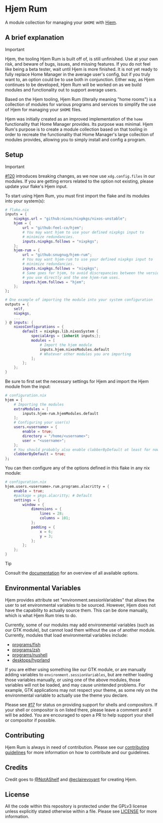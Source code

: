 # Hjem Rum

[Hjem]: https://github.com/feel-co/hjem
[contributing guidelines]: ./docs/CONTRIBUTING.md
[license]: LICENSE
[programs/fish]: modules/collection/programs/fish.nix
[programs/zsh]: modules/collection/programs/zsh.nix
[programs/nushell]: modules/collection/programs/nushell.nix
[desktops/hyprland]: modules/collection/desktops/hyprland.nix
[#17]: https://github.com/snugnug/hjem-rum/issues/17
[#120]: https://github.com/snugnug/hjem-rum/pull/120
[@eclairevoyant]: https://github.com/eclairevoyant
[@NotAShelf]: https://github.com/NotAShelf
[documentation]: snugnug.github.io/hjem-rum/

A module collection for managing your `$HOME` with [Hjem].

## A brief explanation

> [!IMPORTANT]
> Hjem, the tooling Hjem Rum is built off of, is still unfinished. Use at your
> own risk, and beware of bugs, issues, and missing features. If you do not feel
> like being a beta tester, wait until Hjem is more finished. It is not yet
> ready to fully replace Home Manager in the average user's config, but if you
> truly want to, an option could be to use both in conjunction. Either way, as
> Hjem continues to be developed, Hjem Rum will be worked on as we build modules
> and functionality out to support average users.

Based on the Hjem tooling, Hjem Rum (literally meaning "home rooms") is a
collection of modules for various programs and services to simplify the use of
Hjem for managing your `$HOME` files.

Hjem was initially created as an improved implementation of the `home`
functionality that Home Manager provides. Its purpose was minimal. Hjem Rum's
purpose is to create a module collection based on that tooling in order to
recreate the functionality that Home Manager's large collection of modules
provides, allowing you to simply install and config a program.

## Setup

> [!IMPORTANT]
> [#120] introduces breaking changes, as we now use `xdg.config.files` in our
> modules. If you are getting errors related to the option not existing, please
> update your flake's Hjem input.

To start using Hjem Rum, you must first import the flake and its modules into
your system(s):

```nix
# flake.nix
inputs = {
    nixpkgs.url = "github:nixos/nixpkgs/nixos-unstable";
    hjem = {
        url = "github:feel-co/hjem";
        # You may want hjem to use your defined nixpkgs input to
        # minimize redundancies.
        inputs.nixpkgs.follows = "nixpkgs";
    };
    hjem-rum = {
        url = "github:snugnug/hjem-rum";
        # You may want hjem-rum to use your defined nixpkgs input to
        # minimize redundancies.
        inputs.nixpkgs.follows = "nixpkgs";
        # Same goes for hjem, to avoid discrepancies between the version
        # you use directly and the one hjem-rum uses.
        inputs.hjem.follows = "hjem";
    };
};

# One example of importing the module into your system configuration
outputs = {
    self,
    nixpkgs,
    ...
} @ inputs: {
    nixosConfigurations = {
        default = nixpkgs.lib.nixosSystem {
            specialArgs = {inherit inputs;};
            modules = [
                # Import the hjem module
                inputs.hjem.nixosModules.default
                # Whatever other modules you are importing
            ];
        };
    };
}
```

Be sure to first set the necessary settings for Hjem and import the Hjem module
from the input:

```nix
# configuration.nix
hjem = {
    # Importing the modules
    extraModules = [
        inputs.hjem-rum.hjemModules.default
    ];
    # Configuring your user(s)
    users.<username> = {
        enable = true;
        directory = "/home/<username>";
        user = "<username>";
    };
    # You should probably also enable clobberByDefault at least for now.
    clobberByDefault = true;
};
```

You can then configure any of the options defined in this flake in any nix
module:

```nix
# configuration.nix
hjem.users.<username>.rum.programs.alacritty = {
    enable = true;
    #package = pkgs.alacritty; # Default
    settings = {
        window = {
            dimensions = {
                lines = 28;
                columns = 101;
            };
            padding = {
                x = 6;
                y = 3;
            };
        };
    };
}
```

> [!TIP]
> Consult the [documentation] for an overview of all available options.

## Environmental Variables

Hjem provides attribute set "environment.sessionVariables" that allows the user
to set environmental variables to be sourced. However, Hjem does not have the
capability to actually source them. This can be done manually, which is what
Hjem Rum tries to do.

Currently, some of our modules may add environmental variables (such as our GTK
module), but cannot load them without the use of another module. Currently,
modules that load environmental variables include:

- [programs/fish]
- [programs/zsh]
- [programs/nushell]
- [desktops/hyprland]

If you are either using something like our GTK module, or are manually adding
variables to `environment.sessionVariables`, but are neither loading those
variables manually, or using one of the above modules, those variables will not
be loaded, and may cause unintended problems. For example, GTK applications may
not respect your theme, as some rely on the environmental variable to actually
use the theme you declare.

Please see [#17] for status on providing support for shells and compositors. If
your shell or compositor is on listed there, please leave a comment and it will
be added. You are encouraged to open a PR to help support your shell or
compositor if possible.

## Contributing

Hjem Rum is always in need of contribution. Please see our
[contributing guidelines] for more information on how to contribute and our
guidelines.

## Credits

Credit goes to [@NotAShelf] and [@eclairevoyant] for creating Hjem.

## License

All the code within this repository is protected under the GPLv3 license unless
explicitly stated otherwise within a file. Please see [LICENSE] for more
information.
